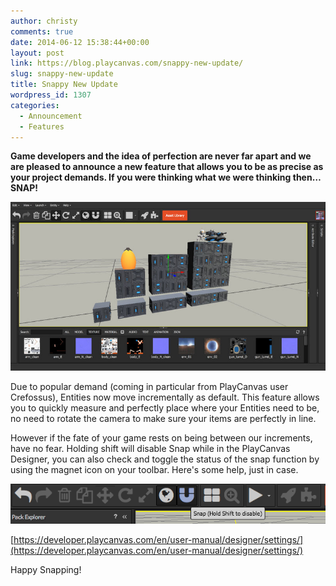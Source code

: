 ```yaml
---
author: christy
comments: true
date: 2014-06-12 15:38:44+00:00
layout: post
link: https://blog.playcanvas.com/snappy-new-update/
slug: snappy-new-update
title: Snappy New Update
wordpress_id: 1307
categories:
  - Announcement
  - Features
---
```


**Game developers and the idea of perfection are never far apart and we are pleased to announce a new feature that allows you to be as precise as your project demands. If you were thinking what we were thinking then…SNAP!**

**[![snap screenshot](/assets/media/snap-screenshot.jpg)](/assets/media/snap-screenshot.jpg)**

Due to popular demand (coming in particular from PlayCanvas user Crefossus), Entities now move incrementally as default. This feature allows you to quickly measure and perfectly place where your Entities need to be, no need to rotate the camera to make sure your items are perfectly in line.

However if the fate of your game rests on being between our increments, have no fear. Holding shift will disable Snap while in the PlayCanvas Designer, you can also check and toggle the status of the snap function by using the magnet icon on your toolbar. Here's some help, just in case.

[![snap_tool](/assets/media/snap_tool.png)](/assets/media/snap_tool.png)

[https://developer.playcanvas.com/en/user-manual/designer/settings/](https://developer.playcanvas.com/en/user-manual/designer/settings/)

Happy Snapping!
